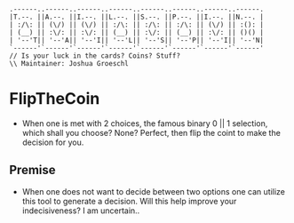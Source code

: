 ```
.------..------..------..------..------..------..------..------.
|T.--. ||A.--. ||I.--. ||L.--. ||S.--. ||P.--. ||I.--. ||N.--. |
| :/\: || (\/) || (\/) || :/\: || :/\: || :/\: || (\/) || :(): |
| (__) || :\/: || :\/: || (__) || :\/: || (__) || :\/: || ()() |
| '--'T|| '--'A|| '--'I|| '--'L|| '--'S|| '--'P|| '--'I|| '--'N|
`------'`------'`------'`------'`------'`------'`------'`------'
// Is your luck in the cards? Coins? Stuff?
\\ Maintainer: Joshua Groeschl
```
# FlipTheCoin
- When one is met with 2 choices, the famous binary 0 || 1 selection, which shall you choose? None? Perfect, then flip the coint to make the decision for you.

## __Premise__
- When one does not want to decide between two options one can utilize this tool to generate a decision. Will this help improve your indecisiveness? I am uncertain..

